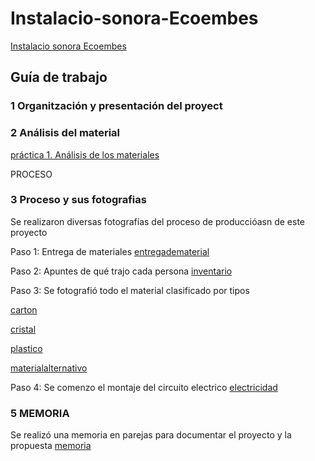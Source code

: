 # Instalacio-sonora-Ecoembes
[Instalacio sonora Ecoembes](https://github.com/arquesm/TdPiED/blob/master/Instalacio_sonora.md)

## Guía de trabajo

### 1 Organitzación y presentación del proyect

### 2 Análisis del material
[práctica 1. Análisis de los materiales](materiales.md)


PROCESO
### 3 Proceso y sus fotografias
Se realizaron diversas fotografías del proceso de produccióasn de este proyecto

Paso 1: Entrega de materiales [entregadematerial](entregademateriales.heic)

Paso 2: Apuntes de qué trajo cada persona [inventario](apuntes.heic)

Paso 3: Se fotografió todo el material clasificado por tipos

[carton](carton.heic)

[cristal](cristal.heic)

[plastico](plastico.heic)

[materialalternativo](alternativo.heic)


Paso 4: Se comenzo el montaje del circuito electrico [electricidad](electricidad.heic)


### 5 MEMORIA
Se realizó una memoria en parejas para documentar el proyecto y la propuesta
[memoria](memoria_rebecacristina.pdf)


